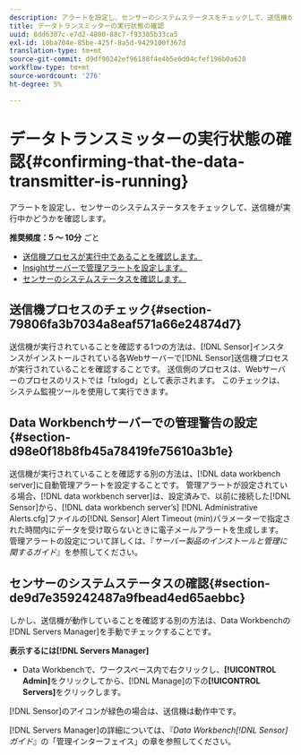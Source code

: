 ```yaml
---
description: アラートを設定し、センサーのシステムステータスをチェックして、送信機が実行中かどうかを確認します。
title: データトランスミッターの実行状態の確認
uuid: 8dd6307c-e7d2-4800-88c7-f93385b33ca5
exl-id: 10ba704e-85be-425f-8a5d-9429100f367d
translation-type: tm+mt
source-git-commit: d9df90242ef96188f4e4b5e6d04cfef196b0a628
workflow-type: tm+mt
source-wordcount: '276'
ht-degree: 5%

---
```


# データトランスミッターの実行状態の確認{#confirming-that-the-data-transmitter-is-running}

アラートを設定し、センサーのシステムステータスをチェックして、送信機が実行中かどうかを確認します。

**推奨頻度：5 ～ 10分** ごと

* [送信機プロセスが実行中であることを確認します。](../../../home/c-snsr-ovrvw/admin-sensor/c-data-trmtr-rng.md#section-79806fa3b7034a8eaf571a66e24874d7)
* [Insightサーバーで管理アラートを設定します。](../../../home/c-snsr-ovrvw/admin-sensor/c-data-trmtr-rng.md#section-d98e0f18b8fb45a78419fe75610a3b1e)
* [センサーのシステムステータスを確認します。](../../../home/c-snsr-ovrvw/admin-sensor/c-data-trmtr-rng.md#section-de9d7e359242487a9fbead4ed65aebbc)

## 送信機プロセスのチェック{#section-79806fa3b7034a8eaf571a66e24874d7}

送信機が実行されていることを確認する1つの方法は、[!DNL Sensor]インスタンスがインストールされている各Webサーバーで[!DNL Sensor]送信機プロセスが実行されていることを確認することです。 送信側のプロセスは、Webサーバーのプロセスのリストでは「txlogd」として表示されます。 このチェックは、システム監視ツールを使用して実行できます。

## Data Workbenchサーバーでの管理警告の設定{#section-d98e0f18b8fb45a78419fe75610a3b1e}

送信機が実行されていることを確認する別の方法は、[!DNL data workbench server]に自動管理アラートを設定することです。 管理アラートが設定されている場合、[!DNL data workbench server]は、設定済みで、以前に接続した[!DNL Sensor]から、[!DNL data workbench server’s] [!DNL Administrative Alerts.cfg]ファイルの[!DNL Sensor] Alert Timeout (min)パラメーターで指定された時間内にデータを受け取らないときに電子メールアラートを生成します。 管理アラートの設定について詳しくは、『*サーバー製品のインストールと管理に関するガイド*』を参照してください。

## センサーのシステムステータスの確認{#section-de9d7e359242487a9fbead4ed65aebbc}

しかし、送信機が動作していることを確認する別の方法は、Data Workbenchの[!DNL Servers Manager]を手動でチェックすることです。

**表示するには[!DNL Servers Manager]**

* Data Workbenchで、ワークスペース内で右クリックし、**[!UICONTROL Admin]**&#x200B;をクリックしてから、[!DNL Manage]の下の&#x200B;**[!UICONTROL Servers]**&#x200B;をクリックします。

[!DNL Sensor]のアイコンが緑色の場合は、送信機は動作中です。

[!DNL Servers Manager]の詳細については、『*Data Workbench[!DNL Sensor]ガイド*』の「管理インターフェイス」の章を参照してください。
